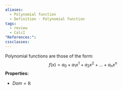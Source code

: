 ```yaml
---
aliases:
  - Polynomial function
  - Definition - Polynomial function
tags:
  - review
  - CalcI
"References:": 
cssclasses:
---
```

Polynomial functions are those of the form: 
$$
f(x) = a_0 + a_1x^1 + a_2 x^2 + ... + a_nx^n 
$$
**Properties:**
+ $Dom = \mathbb{R}$

